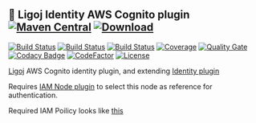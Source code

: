 ## :link: Ligoj Identity AWS Cognito plugin [![Maven Central](https://maven-badges.herokuapp.com/maven-central/org.ligoj.plugin/plugin-id-cognito/badge.svg)](https://maven-badges.herokuapp.com/maven-central/org.ligoj.plugin/plugin-id-cognito) [![Download](https://api.bintray.com/packages/ligoj/maven-repo/plugin-id-cognito/images/download.svg) ](https://bintray.com/ligoj/maven-repo/plugin-id-cognito/_latestVersion)

[![Build Status](https://travis-ci.com/ligoj/plugin-id-cognito.svg?branch=master)](https://travis-ci.com/ligoj/plugin-id-cognito)
[![Build Status](https://circleci.com/gh/ligoj/plugin-id-cognito.svg?style=svg)](https://circleci.com/gh/ligoj/plugin-id-cognito)
[![Build Status](https://ci.appveyor.com/api/projects/status/4w5268errknk4m2r/branch/master?svg=true)](https://ci.appveyor.com/project/ligoj/plugin-id-cognito/branch/master)
[![Coverage](https://sonarcloud.io/api/project_badges/measure?project=org.ligoj.plugin%3Aplugin-id-cognito&metric=coverage)](https://sonarcloud.io/dashboard?id=org.ligoj.plugin%3Aplugin-id-cognito)
[![Quality Gate](https://sonarcloud.io/api/project_badges/measure?metric=alert_status&project=org.ligoj.plugin:plugin-id-cognito)](https://sonarcloud.io/dashboard/index/org.ligoj.plugin:plugin-id-cognito)
[![Codacy Badge](https://api.codacy.com/project/badge/Grade/d8e2a473871b4a0487823204e6cbfa51)](https://www.codacy.com/app/ligoj/plugin-id-cognito?utm_source=github.com&amp;utm_medium=referral&amp;utm_content=ligoj/plugin-id-cognito&amp;utm_campaign=Badge_Grade)
[![CodeFactor](https://www.codefactor.io/repository/github/ligoj/plugin-id-cognito/badge)](https://www.codefactor.io/repository/github/ligoj/plugin-id-cognito)
[![License](http://img.shields.io/:license-mit-blue.svg)](http://fabdouglas.mit-license.org/)

[Ligoj](https://github.com/ligoj/ligoj) AWS Cognito identity plugin, and extending [Identity plugin](https://github.com/ligoj/plugin-id)

Requires [IAM Node plugin](https://github.com/ligoj/plugin-iam-node) to select this node as reference for authentication.

Required IAM Poilicy looks like [this](src/main/resources/META-INF/resources/webjars/service/id/cognito/aws-policy.json)

